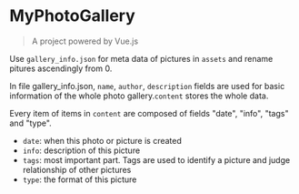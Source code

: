 # MyPhotoGallery

> A project powered by Vue.js

Use ```gallery_info.json``` for meta data of pictures in ```assets``` and rename pitures ascendingly from 0.

In file gallery_info.json, ```name```, ```author```, ```description``` fields are used for basic information
of the whole photo gallery.```content``` stores the whole data.

Every item of items in ```content``` are composed of fields "date", "info", "tags" and "type".

* ```date```: when this photo or picture is created
* ```info```: description of this picture
* ```tags```: most important part. Tags are used to identify a picture and judge relationship of other pictures
* ```type```: the format of this picture